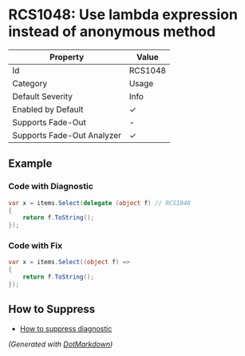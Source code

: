 # RCS1048: Use lambda expression instead of anonymous method

| Property                    | Value    |
| --------------------------- | -------- |
| Id                          | RCS1048  |
| Category                    | Usage    |
| Default Severity            | Info     |
| Enabled by Default          | &#x2713; |
| Supports Fade\-Out          | \-       |
| Supports Fade\-Out Analyzer | &#x2713; |

## Example

### Code with Diagnostic

```csharp
var x = items.Select(delegate (object f) // RCS1048
{
    return f.ToString();
});
```

### Code with Fix

```csharp
var x = items.Select((object f) =>
{
    return f.ToString();
});
```

## How to Suppress

* [How to suppress diagnostic](../HowToConfigureAnalyzers#how-to-suppress-a-diagnostic.md)

*\(Generated with [DotMarkdown](http://github.com/JosefPihrt/DotMarkdown)\)*